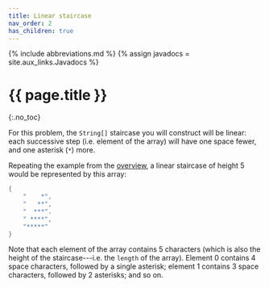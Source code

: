 ```yaml
---
title: Linear staircase
nav_order: 2
has_children: true
---
```


{% include abbreviations.md %}
{% assign javadocs = site.aux_links.Javadocs %}

# {{ page.title }}
{:.no_toc}

For this problem, the `String[]` staircase you will construct will be linear: each successive step (i.e. element of the array) will have one space fewer, and one asterisk (`*`) more.

Repeating the example from the [overview](../index.md), a linear staircase of height 5 would be represented by this array:

```java
{
    "    *",
    "   **",
    "  ***".
    " ****",
    "*****"
}
```

Note that each element of the array contains 5 characters (which is also the height of the staircase---i.e. the `length` of the array). Element 0 contains 4 space characters, followed by a single asterisk; element 1 contains 3 space characters, followed by 2 asterisks; and so on.
